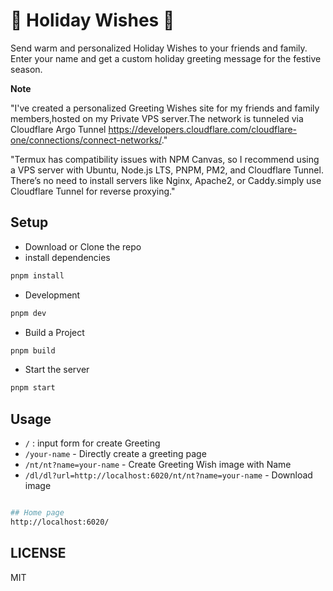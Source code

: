 # 🎄 Holiday Wishes 🎉  

Send warm and personalized Holiday Wishes to your friends and family. Enter your name and get a custom holiday greeting message for the festive season.  

**Note**  

"I've created a personalized Greeting Wishes site for my friends and family members,hosted on my Private VPS server.The network is tunneled via Cloudflare Argo Tunnel <https://developers.cloudflare.com/cloudflare-one/connections/connect-networks/>."  

"Termux has compatibility issues with NPM Canvas, so I recommend using a VPS server with Ubuntu, Node.js LTS, PNPM, PM2, and Cloudflare Tunnel. There’s no need to install servers like Nginx, Apache2, or Caddy.simply use Cloudflare Tunnel for reverse proxying."  

## Setup

- Download or Clone the repo
- install dependencies

```sh
pnpm install
```

- Development

```sh
pnpm dev
```

- Build a Project

```sh
pnpm build
```

- Start the server

```sh
pnpm start
```

## Usage

- `/` : input form for create Greeting
- `/your-name` - Directly create a greeting page
- `/nt/nt?name=your-name` - Create Greeting Wish image with Name
- `/dl/dl?url=http://localhost:6020/nt/nt?name=your-name` - Download image  

```sh

## Home page
http://localhost:6020/

```

## LICENSE

MIT
